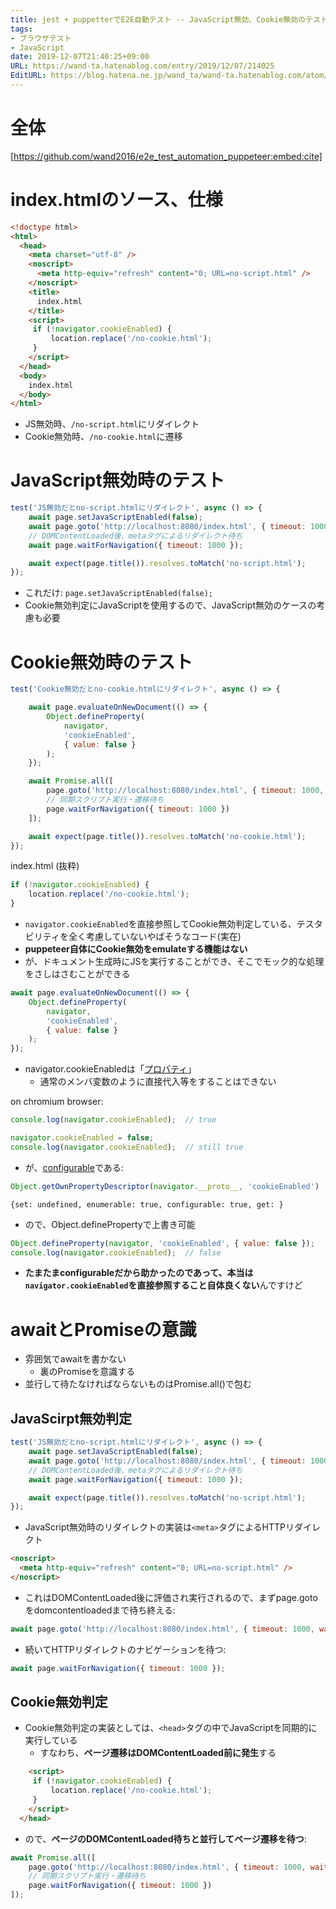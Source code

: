 ```yaml
---
title: jest + puppetterでE2E自動テスト -- JavaScript無効、Cookie無効のテスト
tags:
- ブラウザテスト
- JavaScript
date: 2019-12-07T21:40:25+09:00
URL: https://wand-ta.hatenablog.com/entry/2019/12/07/214025
EditURL: https://blog.hatena.ne.jp/wand_ta/wand-ta.hatenablog.com/atom/entry/26006613478105126
---
```





# 全体


[https://github.com/wand2016/e2e_test_automation_puppeteer:embed:cite]




# index.htmlのソース、仕様

```html
<!doctype html>
<html>
  <head>
    <meta charset="utf-8" />
    <noscript>
      <meta http-equiv="refresh" content="0; URL=no-script.html" />
    </noscript>
    <title>
      index.html
    </title>
    <script>
     if (!navigator.cookieEnabled) {
         location.replace('/no-cookie.html');
     }
    </script>
  </head>
  <body>
    index.html
  </body>
</html>
```

- JS無効時、`/no-script.html`にリダイレクト
- Cookie無効時、`/no-cookie.html`に遷移

# JavaScript無効時のテスト

```javascript
test('JS無効だとno-script.htmlにリダイレクト', async () => {
    await page.setJavaScriptEnabled(false);
    await page.goto('http://localhost:8080/index.html', { timeout: 1000, waitUntil: 'domcontentloaded' });
    // DOMContentLoaded後、metaタグによるリダイレクト待ち
    await page.waitForNavigation({ timeout: 1000 });

    await expect(page.title()).resolves.toMatch('no-script.html');
});
```

- これだけ: `page.setJavaScriptEnabled(false);`
- Cookie無効判定にJavaScriptを使用するので、JavaScript無効のケースの考慮も必要


# Cookie無効時のテスト

```javascript
test('Cookie無効だとno-cookie.htmlにリダイレクト', async () => {

    await page.evaluateOnNewDocument(() => {
        Object.defineProperty(
            navigator,
            'cookieEnabled',
            { value: false }
        );
    });

    await Promise.all([
        page.goto('http://localhost:8080/index.html', { timeout: 1000, waitUntil: 'domcontentloaded' }),
        // 同期スクリプト実行・遷移待ち
        page.waitForNavigation({ timeout: 1000 })
    ]);

    await expect(page.title()).resolves.toMatch('no-cookie.html');
});
```


index.html (抜粋)

```javascript
if (!navigator.cookieEnabled) {
    location.replace('/no-cookie.html');
}
```

- `navigator.cookieEnabled`を直接参照してCookie無効判定している、テスタビリティを全く考慮していないやばそうなコード(実在)
- **puppeteer自体にCookie無効をemulateする機能はない**
- が、ドキュメント生成時にJSを実行することができ、そこでモック的な処理をさしはさむことができる

```javascript
await page.evaluateOnNewDocument(() => {
    Object.defineProperty(
        navigator,
        'cookieEnabled',
        { value: false }
    );
});
```

- navigator.cookieEnabledは「[プロパティ](https://developer.mozilla.org/ja/docs/Web/JavaScript/Reference/Operators/Property_Accessors)」
    - 通常のメンバ変数のように直接代入等をすることはできない
    
on chromium browser:

```javascript
console.log(navigator.cookieEnabled);  // true

navigator.cookieEnabled = false;
console.log(navigator.cookieEnabled);  // still true
```


- が、[configurable](https://developer.mozilla.org/ja/docs/Web/JavaScript/Reference/Global_Objects/Object/defineProperty#Description)である:

```javascript
Object.getOwnPropertyDescriptor(navigator.__proto__, 'cookieEnabled')
```

```
{set: undefined, enumerable: true, configurable: true, get: }
```

- ので、Object.definePropertyで上書き可能

```javascript
Object.defineProperty(navigator, 'cookieEnabled', { value: false });
console.log(navigator.cookieEnabled);  // false
```

- **たまたまconfigurableだから助かったのであって、本当は`navigator.cookieEnabled`を直接参照すること自体良くない**んですけど



# awaitとPromiseの意識

- 雰囲気でawaitを書かない
    - 裏のPromiseを意識する
- 並行して待たなければならないものはPromise.all()で包む

## JavaScirpt無効判定

```javascript
test('JS無効だとno-script.htmlにリダイレクト', async () => {
    await page.setJavaScriptEnabled(false);
    await page.goto('http://localhost:8080/index.html', { timeout: 1000, waitUntil: 'domcontentloaded' });
    // DOMContentLoaded後、metaタグによるリダイレクト待ち
    await page.waitForNavigation({ timeout: 1000 });

    await expect(page.title()).resolves.toMatch('no-script.html');
});
```

- JavaScript無効時のリダイレクトの実装は`<meta>`タグによるHTTPリダイレクト

```html
<noscript>
  <meta http-equiv="refresh" content="0; URL=no-script.html" />
</noscript>
```

- これはDOMContentLoaded後に評価され実行されるので、まずpage.gotoをdomcontentloadedまで待ち終える:

```javascript
await page.goto('http://localhost:8080/index.html', { timeout: 1000, waitUntil: 'domcontentloaded' });
```

- 続いてHTTPリダイレクトのナビゲーションを待つ:

```javascript
await page.waitForNavigation({ timeout: 1000 });
```

## Cookie無効判定

- Cookie無効判定の実装としては、`<head>`タグの中でJavaScriptを同期的に実行している
    - すなわち、**ページ遷移はDOMContentLoaded前に発生**する

```html
    <script>
     if (!navigator.cookieEnabled) {
         location.replace('/no-cookie.html');
     }
    </script>
  </head>
```

- ので、**ページのDOMContentLoaded待ちと並行してページ遷移を待つ**:

```javascript
await Promise.all([
    page.goto('http://localhost:8080/index.html', { timeout: 1000, waitUntil: 'domcontentloaded' }),
    // 同期スクリプト実行・遷移待ち
    page.waitForNavigation({ timeout: 1000 })
]);
```
